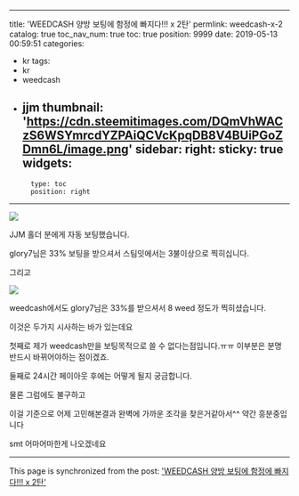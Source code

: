 
---
title: 'WEEDCASH 양방 보팅에 함정에 빠지다!!! x 2탄'
permlink: weedcash-x-2
catalog: true
toc_nav_num: true
toc: true
position: 9999
date: 2019-05-13 00:59:51
categories:
- kr
tags:
- kr
- weedcash
- jjm
thumbnail: 'https://cdn.steemitimages.com/DQmVhWACzS6WSYmrcdYZPAiQCVcKpqDB8V4BUiPGoZDmn6L/image.png'
sidebar:
    right:
        sticky: true
widgets:
    -
        type: toc
        position: right
---


![](https://cdn.steemitimages.com/DQmVhWACzS6WSYmrcdYZPAiQCVcKpqDB8V4BUiPGoZDmn6L/image.png)

JJM 홀더 분에게 자동 보팅했습니다. 

glory7님은 33% 보팅을 받으셔서 스팀잇에서는 3불이상으로 찍히십니다.

그리고

![](https://cdn.steemitimages.com/DQmYgD8YygKKsfUZBSadZREiKHfHPVSnH2bKRjuUmBsZmA7/image.png)

weedcash에서도 glory7님은 33%를 받으셔서 8 weed 정도가 찍히셨습니다.



이것은 두가지 시사하는 바가 있는데요

첫째로 제가 weedcash만을 보팅목적으로 쓸 수 없다는점입니다.ㅠㅠ 이부분은 분명 반드시 바뀌어야하는 점이겠죠.

둘째로 24시간 페이아웃 후에는 어떻게 될지 궁금합니다.



물론 그럼에도 불구하고

 이걸 기준으로 어제 고민해본결과 완벽에 가까운 조각을 찾은거같아서^^ 약간 흥분중입니다



smt 어마어마한게 나오겠네요

- - -

This page is synchronized from the post: ['WEEDCASH 양방 보팅에 함정에 빠지다!!! x 2탄'](https://steemit.com/@virus707/weedcash-x-2)
